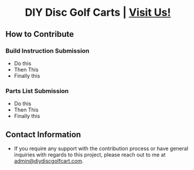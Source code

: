 <h1 align=center>DIY Disc Golf Carts | <a href="https://www.diydiscgolfcart.com/" rel="nofollow">Visit Us!</a></h1>

## How to Contribute

### Build Instruction Submission
-   Do this
-   Then This
-   Finally this

### Parts List Submission
-   Do this
-   Then This
-   Finally this


## Contact Information

-   If you require any support with the contribution process or have general inquiries with regards to this project, please reach out to me at admin@diydiscgolfcart.com.
